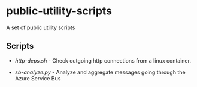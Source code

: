 # public-utility-scripts

A set of public utility scripts

## Scripts

- _http-deps.sh_ - Check outgoing http connections from a linux container.

- _sb-analyze.py_ - Analyze and aggregate messages going through the Azure Service Bus